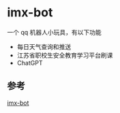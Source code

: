 # imx-bot

一个 qq 机器人小玩具，有以下功能

- 每日天气查询和推送
- 江苏省职校生安全教育学习平台刷课
- ChatGPT

## 参考

[imx-bot]('https://github.com/Innei/imx-bot')
